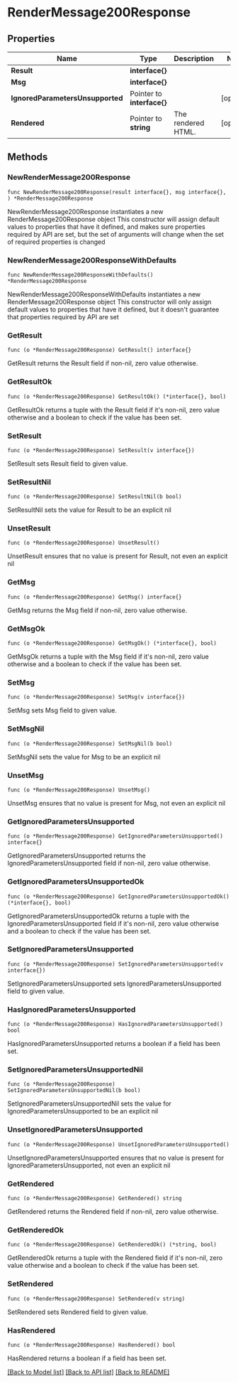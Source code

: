 # RenderMessage200Response

## Properties

Name | Type | Description | Notes
------------ | ------------- | ------------- | -------------
**Result** | **interface{}** |  | 
**Msg** | **interface{}** |  | 
**IgnoredParametersUnsupported** | Pointer to **interface{}** |  | [optional] 
**Rendered** | Pointer to **string** | The rendered HTML.  | [optional] 

## Methods

### NewRenderMessage200Response

`func NewRenderMessage200Response(result interface{}, msg interface{}, ) *RenderMessage200Response`

NewRenderMessage200Response instantiates a new RenderMessage200Response object
This constructor will assign default values to properties that have it defined,
and makes sure properties required by API are set, but the set of arguments
will change when the set of required properties is changed

### NewRenderMessage200ResponseWithDefaults

`func NewRenderMessage200ResponseWithDefaults() *RenderMessage200Response`

NewRenderMessage200ResponseWithDefaults instantiates a new RenderMessage200Response object
This constructor will only assign default values to properties that have it defined,
but it doesn't guarantee that properties required by API are set

### GetResult

`func (o *RenderMessage200Response) GetResult() interface{}`

GetResult returns the Result field if non-nil, zero value otherwise.

### GetResultOk

`func (o *RenderMessage200Response) GetResultOk() (*interface{}, bool)`

GetResultOk returns a tuple with the Result field if it's non-nil, zero value otherwise
and a boolean to check if the value has been set.

### SetResult

`func (o *RenderMessage200Response) SetResult(v interface{})`

SetResult sets Result field to given value.


### SetResultNil

`func (o *RenderMessage200Response) SetResultNil(b bool)`

 SetResultNil sets the value for Result to be an explicit nil

### UnsetResult
`func (o *RenderMessage200Response) UnsetResult()`

UnsetResult ensures that no value is present for Result, not even an explicit nil
### GetMsg

`func (o *RenderMessage200Response) GetMsg() interface{}`

GetMsg returns the Msg field if non-nil, zero value otherwise.

### GetMsgOk

`func (o *RenderMessage200Response) GetMsgOk() (*interface{}, bool)`

GetMsgOk returns a tuple with the Msg field if it's non-nil, zero value otherwise
and a boolean to check if the value has been set.

### SetMsg

`func (o *RenderMessage200Response) SetMsg(v interface{})`

SetMsg sets Msg field to given value.


### SetMsgNil

`func (o *RenderMessage200Response) SetMsgNil(b bool)`

 SetMsgNil sets the value for Msg to be an explicit nil

### UnsetMsg
`func (o *RenderMessage200Response) UnsetMsg()`

UnsetMsg ensures that no value is present for Msg, not even an explicit nil
### GetIgnoredParametersUnsupported

`func (o *RenderMessage200Response) GetIgnoredParametersUnsupported() interface{}`

GetIgnoredParametersUnsupported returns the IgnoredParametersUnsupported field if non-nil, zero value otherwise.

### GetIgnoredParametersUnsupportedOk

`func (o *RenderMessage200Response) GetIgnoredParametersUnsupportedOk() (*interface{}, bool)`

GetIgnoredParametersUnsupportedOk returns a tuple with the IgnoredParametersUnsupported field if it's non-nil, zero value otherwise
and a boolean to check if the value has been set.

### SetIgnoredParametersUnsupported

`func (o *RenderMessage200Response) SetIgnoredParametersUnsupported(v interface{})`

SetIgnoredParametersUnsupported sets IgnoredParametersUnsupported field to given value.

### HasIgnoredParametersUnsupported

`func (o *RenderMessage200Response) HasIgnoredParametersUnsupported() bool`

HasIgnoredParametersUnsupported returns a boolean if a field has been set.

### SetIgnoredParametersUnsupportedNil

`func (o *RenderMessage200Response) SetIgnoredParametersUnsupportedNil(b bool)`

 SetIgnoredParametersUnsupportedNil sets the value for IgnoredParametersUnsupported to be an explicit nil

### UnsetIgnoredParametersUnsupported
`func (o *RenderMessage200Response) UnsetIgnoredParametersUnsupported()`

UnsetIgnoredParametersUnsupported ensures that no value is present for IgnoredParametersUnsupported, not even an explicit nil
### GetRendered

`func (o *RenderMessage200Response) GetRendered() string`

GetRendered returns the Rendered field if non-nil, zero value otherwise.

### GetRenderedOk

`func (o *RenderMessage200Response) GetRenderedOk() (*string, bool)`

GetRenderedOk returns a tuple with the Rendered field if it's non-nil, zero value otherwise
and a boolean to check if the value has been set.

### SetRendered

`func (o *RenderMessage200Response) SetRendered(v string)`

SetRendered sets Rendered field to given value.

### HasRendered

`func (o *RenderMessage200Response) HasRendered() bool`

HasRendered returns a boolean if a field has been set.


[[Back to Model list]](../README.md#documentation-for-models) [[Back to API list]](../README.md#documentation-for-api-endpoints) [[Back to README]](../README.md)


